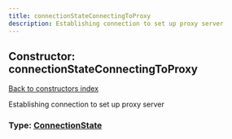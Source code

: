 ```yaml
---
title: connectionStateConnectingToProxy
description: Establishing connection to set up proxy server
---
```

## Constructor: connectionStateConnectingToProxy  
[Back to constructors index](index.md)



Establishing connection to set up proxy server




### Type: [ConnectionState](../types/ConnectionState.md)


